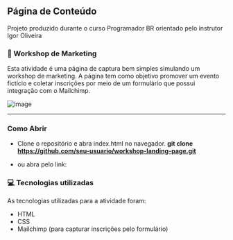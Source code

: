 Página de Conteúdo
---

Projeto produzido durante o curso Programador BR orientado pelo instrutor Igor Oliveira

### 📣 Workshop de Marketing

Esta atividade é uma página de captura bem simples simulando um workshop de marketing. A página tem como objetivo promover um evento fictício e coletar inscrições por meio de um formulário que possui integração com o Mailchimp.

![image](https://github.com/user-attachments/assets/bfa17d03-b4e5-49c9-a33b-9d06891987dc)

---

### Como Abrir

- Clone o repositório e abra index.html no navegador.
  **git clone https://github.com/seu-usuario/workshop-landing-page.git**

- ou abra pelo link: 


### 💻 Tecnologias utilizadas
As tecnologias utilizadas para a atividade foram:

- HTML
- CSS
- Mailchimp (para capturar inscrições pelo formulário)
